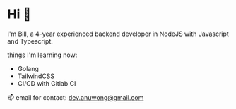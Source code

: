 # Hi 👋

I'm Bill, a 4-year experienced backend developer in NodeJS with Javascript and Typescript.

things I'm learning now:

- Golang
- TailwindCSS
- CI/CD with Gitlab CI

📫 email for contact: dev.anuwong@gmail.com
